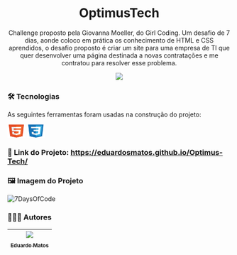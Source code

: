 <h1 align="center">OptimusTech </h1>

<p align="center">Challenge proposto pela Giovanna Moeller, do Girl Coding. Um desafio de 7 dias, aonde coloco em prática os conhecimento de HTML e CSS aprendidos, o desafio proposto é criar um site para uma empresa de TI que quer desenvolver uma página destinada a novas contratações e me contratou para resolver esse problema.</p>

<p align="center">
  <img src="http://img.shields.io/static/v1?label=STATUS&message=CONCLUIDO&color=GREEN&style=for-the-badge"/>
</p>

### 🛠 Tecnologias

As seguintes ferramentas foram usadas na construção do projeto:

<div style="display: inline_block">
  <img align="center" alt="Du-HTML" height="30" width="40" src="https://raw.githubusercontent.com/devicons/devicon/master/icons/html5/html5-original.svg">
  <img align="center" alt="Du-CSS" height="30" width="40" src="https://raw.githubusercontent.com/devicons/devicon/master/icons/css3/css3-original.svg">
</div>

### 🔗 Link do Projeto: https://eduardosmatos.github.io/Optimus-Tech/

### 🖼️ Imagem do Projeto
![7DaysOfCode](https://user-images.githubusercontent.com/27296909/191348286-acec2942-3bd4-4b62-85fd-a3694a333736.png)

### 🧑🏻‍💻 Autores

| [<img src="https://user-images.githubusercontent.com/27296909/194435978-25df968b-3402-463c-8517-735d959a37c4.jpg" width=115px ><br><sub>Eduardo Matos</sub>](https://github.com/eduardosmatos) |  
| :---: |
